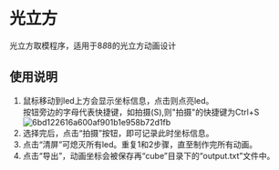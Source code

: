# 光立方
光立方取模程序，适用于8*8*8的光立方动画设计

## 使用说明  
1. 鼠标移动到led上方会显示坐标信息，点击则点亮led。  
按钮旁边的字母代表快捷键，如拍摄(S),则"拍摄"的快捷键为Ctrl+S  
![6bd122616a600af901b1e958b72d1fb](https://user-images.githubusercontent.com/78804251/210315698-a002c113-c7b4-43d9-9ba0-1c87a31d7d27.png)  
2. 选择完后，点击“拍摄”按钮，即可记录此时坐标信息。  
3. 点击“清屏”可熄灭所有led。重复1和2步骤，直至制作完所有动画。  
4. 点击“导出”，动画坐标会被保存再“cube”目录下的“output.txt”文件中。
